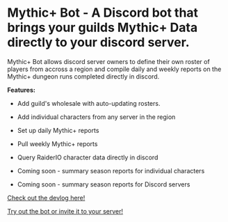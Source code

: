 # Mythic+ Bot - A Discord bot that brings your guilds Mythic+ Data directly to your discord server.

Mythic+ Bot allows discord server owners to define their own roster of players from accross a region and compile daily and weekly reports on the Mythic+ dungeon runs completed directly in discord.

**Features:**
  - Add guild's wholesale with auto-updating rosters.
  - Add individual characters from any server in the region
  - Set up daily Mythic+ reports
  - Pull weekly Mythic+ reports
  - Query RaiderIO character data directly in discord
  
  - Coming soon - summary season reports for individual characters
  - Coming soon - summary season reports for Discord servers




[Check out the devlog here!](https://erictossell.notion.site/Mythic-Bot-Dev-Blog-17a3e10f98bd498b83c3068601b91101)

[Try out the bot or invite it to your server!](https://www.mythicplusbot.dev)
